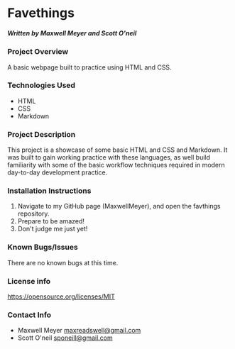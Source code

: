 # Favethings

##### Written by Maxwell Meyer and Scott O'neil

### Project Overview
A basic webpage built to practice using HTML and CSS.

### Technologies Used
* HTML
* CSS
* Markdown

### Project Description
This project is a showcase of some basic HTML and CSS and Markdown.  It was built to gain working practice with these languages, as well build familiarity with some of the basic workflow techniques required in modern day-to-day development practice.

### Installation Instructions
1. Navigate to my GitHub page (MaxwellMeyer), and open the favthings repository.
2. Prepare to be amazed! 
3. Don't judge me just yet!

### Known Bugs/Issues
There are no known bugs at this time. 

### License info
https://opensource.org/licenses/MIT

### Contact Info
* Maxwell Meyer   maxreadswell@gmail.com
* Scott O'neil    sponeill@gmail.com





